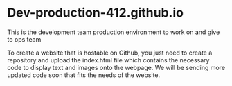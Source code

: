 # Dev-production-412.github.io
This is the development team production environment to work on and give to ops team

To create a website that is hostable on Github, you just need to create a repository and upload the index.html file which contains the necessary code to display text and images onto the webpage. We will be sending more updated code soon that fits the needs of the website.
